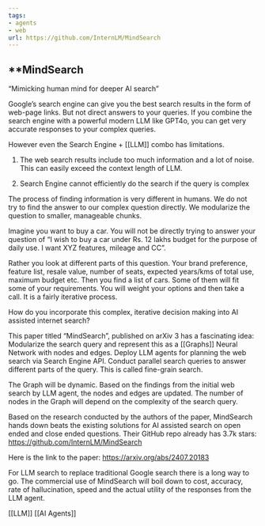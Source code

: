 ```yaml
---
tags:
- agents
- web
url: https://github.com/InternLM/MindSearch
---
```


## **MindSearch

“Mimicking human mind for deeper AI search”

Google’s search engine can give you the best search results in the form of web-page links. But not direct answers to your queries. If you combine the search engine with a powerful modern LLM like GPT4o, you can get very accurate responses to your complex queries.

However even the Search Engine + [[LLM]] combo has limitations.

1) The web search results include too much information and a lot of noise. This can easily exceed the context length of LLM.

2) Search Engine cannot efficiently do the search if the query is complex

The process of finding information is very different in humans. We do not try to find the answer to our complex question directly. We modularize the question to smaller, manageable chunks.

Imagine you want to buy a car. You will not be directly trying to answer your question of “I wish to buy a car under Rs. 12 lakhs budget for the purpose of daily use. I want XYZ features, mileage and CC”.

Rather you look at different parts of this question. Your brand preference, feature list, resale value, number of seats, expected years/kms of total use, maximum budget etc. Then you find a list of cars. Some of them will fit some of your requirements. You will weight your options and then take a call. It is a fairly iterative process.

How do you incorporate this complex, iterative decision making into AI assisted internet search?

This paper titled “MindSearch”, published on arXiv 3 has a fascinating idea: Modularize the search query and represent this as a [[Graphs]] Neural Network with nodes and edges. Deploy LLM agents for planning the web search via Search Engine API. Conduct parallel search queries to answer different parts of the query. This is called fine-grain search.

The Graph will be dynamic. Based on the findings from the initial web search by LLM agent, the nodes and edges are updated. The number of nodes in the Graph will depend on the complexity of the search query.

Based on the research conducted by the authors of the paper, MindSearch hands down beats the existing solutions for AI assisted search on open ended and close ended questions. Their GitHub repo already has 3.7k stars: https://github.com/InternLM/MindSearch

Here is the link to the paper: https://arxiv.org/abs/2407.20183

For LLM search to replace traditional Google search there is a long way to go. The commercial use of MindSearch will boil down to cost, accuracy, rate of hallucination, speed and the actual utility of the responses from the LLM agent.

[[LLM]]   [[AI Agents]]
